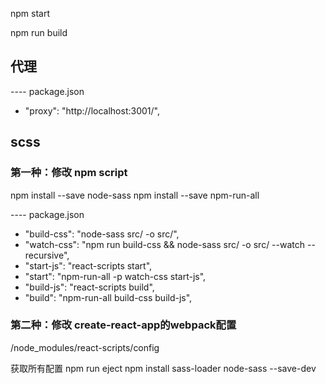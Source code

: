 npm start

npm run build

## 代理
---- package.json
+    "proxy": "http://localhost:3001/",

## scss

### 第一种：修改 npm script
npm install --save node-sass
npm install --save npm-run-all

---- package.json
+    "build-css": "node-sass src/ -o src/",
+    "watch-css": "npm run build-css && node-sass src/ -o src/ --watch --recursive",
+    "start-js": "react-scripts start",
+    "start": "npm-run-all -p watch-css start-js",
+    "build-js": "react-scripts build",
+    "build": "npm-run-all build-css build-js",

### 第二种：修改 create-react-app的webpack配置
/node_modules/react-scripts/config

获取所有配置
npm run eject
npm install sass-loader node-sass --save-dev